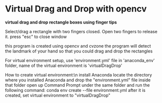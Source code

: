 # Virtual Drag and Drop with opencv
**virtual drag and drop rectangle boxes using finger tips**

Select/drag a rectangle with two fingers closed.
Open two fingers to release it.
press "esc" to close window

this program is created using opencv and cvzone
the program will detect the landmark of your hand so that you could drag and drop the rectangles

For virtual environment setup, use 'environment.yml' file in 'anaconda_env' folder, name of the virtual environment is 'virtualDragDrop'

How to create virtual environment:\n
  install Anaconda
  locate the directory where you installed Anaconda and drop the "environment.yml" file inside that folder
  open up Command Prompt under the same folder and run the following command:
    conda env create --file environment.yml
  after it is created, set virtual environment to "virtualDragDrop"
